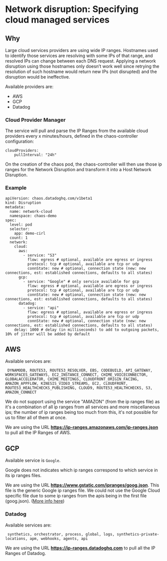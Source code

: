 # Network disruption: Specifying cloud managed services

## Why

Large cloud services providers are using wide IP ranges. Hostnames used to identify those services are resolving with some IPs of that range, and resolved IPs can change between each DNS request. Applying a network disruption using those hostnames only doesn’t work well since retrying the resolution of such hostname would return new IPs (not disrupted) and the disruption would be ineffective.

Available providers are:
- AWS
- GCP
- Datadog

### Cloud Provider Manager

The service will pull and parse the IP Ranges from the available cloud providers every x minutes/hours, defined in the chaos-controller configuration:

```
cloudProviders:
    pullInterval: "24h"
```

On the creation of the chaos pod, the chaos-controller will then use those ip ranges for the Network Disruption and transform it into a Host Network Disruption.

### Example


```
apiVersion: chaos.datadoghq.com/v1beta1
kind: Disruption
metadata:
  name: network-cloud
  namespace: chaos-demo
spec:
  level: pod
  selector:
    app: demo-cirl
  count: 1
  network:
    cloud:
      aws:
        - service: "S3"
          flow: egress # optional, available are egress or ingress
          protocol: tcp # optional, available are tcp or udp
          connState: new # optional, connection state (new: new connections, est: established connections, defaults to all states)
      gcp:
        - service: "Google" # only service available for gcp
          flow: egress # optional, available are egress or ingress
          protocol: tcp # optional, available are tcp or udp
          connState: new # optional, connection state (new: new connections, est: established connections, defaults to all states)
      datadog:
        - service: "api"
          flow: egress # optional, available are egress or ingress
          protocol: tcp # optional, available are tcp or udp
          connState: new # optional, connection state (new: new connections, est: established connections, defaults to all states)
    delay: 1000 # delay (in milliseconds) to add to outgoing packets, 10% of jitter will be added by default
```

## AWS

Available services are:
```
 DYNAMODB, ROUTE53, ROUTE53_RESOLVER, EBS, CODEBUILD, API_GATEWAY, WORKSPACES_GATEWAYS, EC2_INSTANCE_CONNECT, CHIME_VOICECONNECTOR, GLOBALACCELERATOR, CHIME_MEETINGS, CLOUDFRONT_ORIGIN_FACING, AMAZON_APPFLOW, KINESIS_VIDEO_STREAMS, EC2, CLOUDFRONT, ROUTE53_HEALTHCHECKS_PUBLISHING, CLOUD9, ROUTE53_HEALTHCHECKS, S3, AMAZON_CONNECT
```

We do not support using the service "AMAZON" (from the ip ranges file) as it's a combination of all ip ranges from all services and more miscellaneous ips; the number of ip ranges being too much from this, it's not possible for us to filter all of them at once.

We are using the URL **https://ip-ranges.amazonaws.com/ip-ranges.json** to pull all the IP Ranges of AWS.

## GCP

Available service is `Google`.

Google does not indicates which ip ranges correspond to which service in its ip ranges files.

We are using the URL **https://www.gstatic.com/ipranges/goog.json**. This file is the generic Google ip ranges file. We could not use the Google Cloud specific file due to some ip ranges from the apis being in the first file (goog.json). ([More info here](https://support.google.com/a/answer/10026322?hl=en))

### Datadog

Available services are:
```
 synthetics, orchestrator, process, global, logs, synthetics-private-locations, apm, webhooks, agents, api
```

We are using the URL **https://ip-ranges.datadoghq.com** to pull all the IP Ranges of Datadog.
